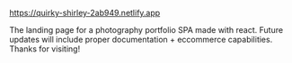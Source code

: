 https://quirky-shirley-2ab949.netlify.app

The landing page for a photography portfolio SPA made with react. Future updates will include proper documentation + eccommerce capabilities. Thanks for visiting!
